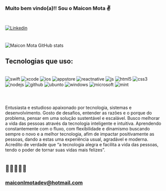 
### Muito bem vindo(a)!! Sou o Maicon Mota  ✌️<br>
#

[![Linkedin](	https://img.shields.io/badge/LinkedIn-0077B5?style=for-the-badge&logo=linkedin&logoColor=white)](https://www.linkedin.com/in/maicon-mota934496287/)

# 

![Maicon Mota GitHub stats](https://github-readme-stats.vercel.app/api?username=maiconlmotadev&show_icons=true&theme=dark)


## Tecnologias que uso:

<div style= "display: inline_block"><br/>
    <img align="center" alt="swift" src="https://img.shields.io/badge/Swift-FA7343?style=for-the-badge&logo=swift&logoColor=white"/>
    <img align="center" alt="xcode" src="https://img.shields.io/badge/Xcode-007ACC?style=for-the-badge&logo=Xcode&logoColor=white"/>
    <img align="center" alt="ios" src="https://img.shields.io/badge/iOS-000000?style=for-the-badge&logo=ios&logoColor=white"/>
    <img align="center" alt="appstore" src="https://img.shields.io/badge/App_Store-0D96F6?style=for-the-badge&logo=app-store&logoColor=white"/>
    <img align="center" alt="reactnative" src="https://img.shields.io/badge/React_Native-20232A?style=for-the-badge&logo=react&logoColor=61DAFB"/>
    <img align="center" alt="js" src="https://img.shields.io/badge/JavaScript-F7DF1E?style=for-the-badge&logo=javascript&logoColor=black"/>
    <img align="center" alt="html5" src="https://img.shields.io/badge/HTML5-E34F26?style=for-the-badge&logo=html5&logoColor=white"/>
    <img align="center" alt="css3" src="https://img.shields.io/badge/CSS3-1572B6?style=for-the-badge&logo=css3&logoColor=white"/>
    <img align="center" alt="nodejs" src="https://img.shields.io/badge/Node.js-43853D?style=for-the-badge&logo=node.js&logoColor=white"/>
    <img align="center" alt="github" src="https://img.shields.io/badge/GitHub-100000?style=for-the-badge&logo=github&logoColor=white"/>
    <img align="center" alt="ubunto" src="https://img.shields.io/badge/Ubuntu-E95420?style=for-the-badge&logo=ubuntu&logoColor=white"/>
    <img align="center" alt="windows" src="https://img.shields.io/badge/Windows-0078D6?style=for-the-badge&logo=windows&logoColor=white"/>
    <img align="center" alt="microsoft" src="https://img.shields.io/badge/Microsoft-666666?style=for-the-badge&logo=microsoft&logoColor=white"/>
    <img align="center" alt="mint" src="https://img.shields.io/badge/Linux_Mint-87CF3E?style=for-the-badge&logo=linux-mint&logoColor=white"/>

</div> <br>

#

Entusiasta e estudioso apaixonado por tecnologia, sistemas e desenvolvimento. Gosto de desafios, entender as razões e o porque do problema, pensar em uma solução sustentável e escalável.
Busco melhorar a vida das pessoas através da tecnologia inteligente e intuitiva. Aprendendo constantemente com o fluxo, com flexibilidade e dinamismo buscando sempre o novo e a melhor tecnologia, afim de impactar positivamente as pessoas, dando a estas uma experiência usual, agradável e moderna.
Acredito de verdade que “a tecnologia alegra e facilita a vida das pessoas, tendo o poder de tornar suas vidas mais felizes”.

#
##  
### maiconlmotadev@hotmail.com 
